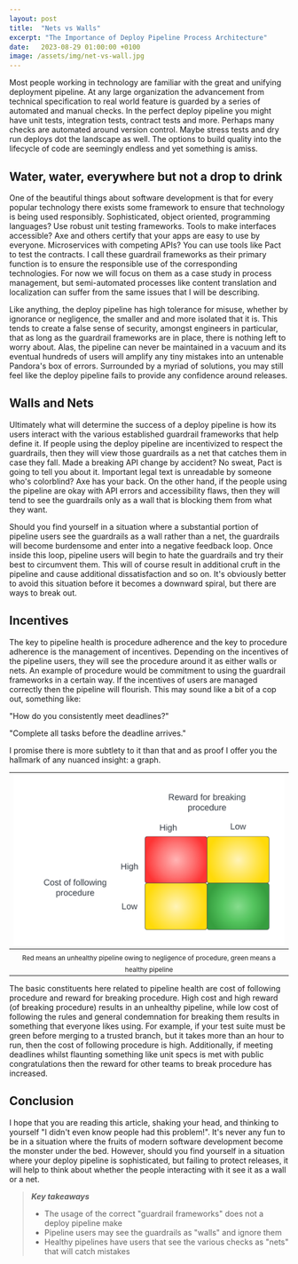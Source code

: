 ```yaml
---
layout: post
title:  "Nets vs Walls"
excerpt: "The Importance of Deploy Pipeline Process Architecture"
date:   2023-08-29 01:00:00 +0100
image: /assets/img/net-vs-wall.jpg
---
```


Most people working in technology are familiar with the great and unifying deployment pipeline. At any large organization the advancement from technical specification to real world feature is guarded by a series of automated and manual checks. In the perfect deploy pipeline you might have unit tests, integration tests, contract tests and more. Perhaps many checks are automated around version control. Maybe stress tests and dry run deploys dot the landscape as well. The options to build quality into the lifecycle of code are seemingly endless and yet something is amiss.

## Water, water, everywhere but not a drop to drink

One of the beautiful things about software development is that for every popular technology there exists some framework to ensure that technology is being used responsibly. Sophisticated, object oriented, programming languages? Use robust unit testing frameworks. Tools to make interfaces accessible? Axe and others certify that your apps are easy to use by everyone. Microservices with competing APIs? You can use tools like Pact to test the contracts. I call these guardrail frameworks as their primary function is to ensure the responsible use of the corresponding technologies. For now we will focus on them as a case study in process management, but semi-automated processes like content translation and localization can suffer from the same issues that I will be describing.

Like anything, the deploy pipeline has high tolerance for misuse, whether by ignorance or negligence, the smaller and and more isolated that it is. This tends to create a false sense of security, amongst engineers in particular, that as long as the guardrail frameworks are in place, there is nothing left to worry about. Alas, the pipeline can never be maintained in a vacuum and its eventual hundreds of users will amplify any tiny mistakes into an untenable Pandora's box of errors. Surrounded by a myriad of solutions, you may still feel like the deploy pipeline fails to provide any confidence around releases.

## Walls and Nets

Ultimately what will determine the success of a deploy pipeline is how its users interact with the various established guardrail frameworks that help define it. If people using the deploy pipeline are incentivized to respect the guardrails, then they will view those guardrails as a net that catches them in case they fall. Made a breaking API change by accident? No sweat, Pact is going to tell you about it. Important legal text is unreadable by someone who's colorblind? Axe has your back. On the other hand, if the people using the pipeline are okay with API errors and accessibility flaws, then they will tend to see the guardrails only as a wall that is blocking them from what they want.

Should you find yourself in a situation where a substantial portion of pipeline users see the guardrails as a wall rather than a net, the guardrails will become burdensome and enter into a negative feedback loop. Once inside this loop, pipeline users will begin to hate the guardrails and try their best to circumvent them. This will of course result in additional cruft in the pipeline and cause additional dissatisfaction and so on. It's obviously better to avoid this situation before it becomes a downward spiral, but there are ways to break out.

## Incentives

The key to pipeline health is procedure adherence and the key to procedure adherence is the management of incentives. Depending on the incentives of the pipeline users, they will see the procedure around it as either walls or nets. An example of procedure would be commitment to using the guardrail frameworks in a certain way. If the incentives of users are managed correctly then the pipeline will flourish. This may sound like a bit of a cop out, something like:

"How do you consistently meet deadlines?"

"Complete all tasks before the deadline arrives."

I promise there is more subtlety to it than that and as proof I offer you the hallmark of any nuanced insight: a graph.

| ![a graph illustrating incentive breakdowns](/assets/img/process_chart.png) |
|:--:|
| <sub>Red means an unhealthy pipeline owing to negligence of procedure, green means a healthy pipeline</sub> |


The basic constituents here related to pipeline health are cost of following procedure and reward for breaking procedure. High cost and high reward (of breaking procedure) results in an unhealthy pipeline, while low cost of following the rules and general condemnation for breaking them results in something that everyone likes using. For example, if your test suite must be green before merging to a trusted branch, but it takes more than an hour to run, then the cost of following procedure is high. Additionally, if meeting deadlines whilst flaunting something like unit specs is met with public congratulations then the reward for other teams to break procedure has increased.

## Conclusion

I hope that you are reading this article, shaking your head, and thinking to yourself "I didn't even know people had this problem!". It's never any fun to be in a situation where the fruits of modern software development become the monster under the bed. However, should you find yourself in a situation where your deploy pipeline is sophisticated, but failing to protect releases, it will help to think about whether the people interacting with it see it as a wall or a net.

> **_Key takeaways_** 
> * The usage of the correct "guardrail frameworks" does not a deploy pipeline make
> * Pipeline users may see the guardrails as "walls" and ignore them
> * Healthy pipelines have users that see the various checks as "nets" that will catch mistakes

